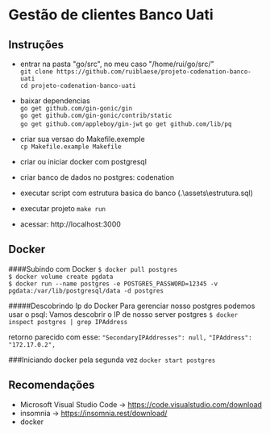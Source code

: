 # Gestão de clientes Banco Uati

## Instruções

 - entrar na pasta "go/src", no meu caso "/home/rui/go/src/"   
   `git clone https://github.com/ruiblaese/projeto-codenation-banco-uati`   
   `cd projeto-codenation-banco-uati`   
   
- baixar dependencias   
   `go get github.com/gin-gonic/gin`   
   `go get github.com/gin-gonic/contrib/static`   
   `go get github.com/appleboy/gin-jwt`
   `go get github.com/lib/pq`

 - criar sua versao do Makefile.exemple    
   `cp Makefile.example Makefile`

 - criar ou iniciar docker com postgresql
 - criar banco de dados no postgres: codenation
 - executar script com estrutura basica do banco (.\\assets\\estrutura.sql)

 - executar projeto
`make run`

 - acessar: http://localhost:3000


## Docker
####Subindo com Docker
`$ docker pull postgres`   
`$ docker volume create pgdata`   
`$ docker run --name postgres -e POSTGRES_PASSWORD=12345 -v`   
`pgdata:/var/lib/postgresql/data -d postgres`

#####Descobrindo Ip do Docker
Para gerenciar nosso postgres podemos usar o psql:
Vamos descobrir o IP de nosso server postgres
`$ docker inspect postgres | grep IPAddress`

retorno parecido com esse:
`"SecondaryIPAddresses": null,`
`"IPAddress": "172.17.0.2",`

###Iniciando docker pela segunda vez
`docker start postgres`

## Recomendações
  - Microsoft Visual Studio Code -> https://code.visualstudio.com/download
  - insomnia -> https://insomnia.rest/download/
  - docker